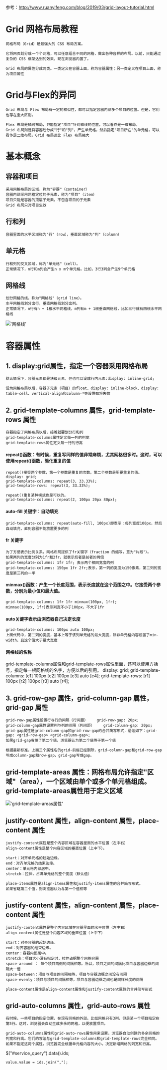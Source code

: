参考：http://www.ruanyifeng.com/blog/2019/03/grid-layout-tutorial.html

# Grid 网格布局教程

    网格布局（Grid）是最强大的 CSS 布局方案。

    它将网页划分成一个个网格，可以任意组合不同的网格，做出各种各样的布局。以前，只能通过复杂的 CSS 框架达到的效果，现在浏览器内置了。

    Grid 布局的属性分成两类。一类定义在容器上面，称为容器属性；另一类定义在项目上面，称为项目属性

# Grid与Flex的异同
    Grid 布局与 Flex 布局有一定的相似性，都可以指定容器内部多个项目的位置。但是，它们也存在重大区别。

    Flex 布局是轴线布局，只能指定"项目"针对轴线的位置，可以看作是一维布局。
    Grid 布局则是将容器划分成"行"和"列"，产生单元格，然后指定"项目所在"的单元格，可以看作是二维布局。Grid 布局远比 Flex 布局强大    

# 基本概念

## 容器和项目
    采用网格布局的区域，称为"容器"（container）
    容器内部采用网格定位的子元素，称为"项目"（item）
    项目只能是容器的顶层子元素，不包含项目的子元素
    Grid 布局只对项目生效

## 行和列
    容器里面的水平区域称为"行"（row），垂直区域称为"列"（column）   

## 单元格
    行和列的交叉区域，称为"单元格"（cell）。
    正常情况下，n行和m列会产生n x m个单元格。比如，3行3列会产生9个单元格     

## 网格线
    划分网格的线，称为"网格线"（grid line）。
    水平网格线划分出行，垂直网格线划分出列。
    正常情况下，n行有n + 1根水平网格线，m列有m + 1根垂直网格线，比如三行就有四根水平网格线 

!['网格线'](./images/grid/网格线.png)    

# 容器属性

## 1. display:grid属性，指定一个容器采用网格布局
    默认情况下，容器元素都是块级元素，但也可以设成行内元素:display: inline-grid;

    设为网格布局以后，容器子元素（项目）的float、display: inline-block、display: table-cell、vertical-align和column-*等设置都将失效

## 2. grid-template-columns 属性，grid-template-rows 属性    
    容器指定了网格布局以后，接着就要划分行和列
    grid-template-columns属性定义每一列的列宽
    grid-template-rows属性定义每一行的行高

#### repeat()函数：有时候，重复写同样的值非常麻烦，尤其网格很多时。这时，可以使用repeat()函数，简化重复的值    
    repeat()接受两个参数，第一个参数是重复的次数，第二个参数是所要重复的值。
    display: grid;
    grid-template-columns: repeat(3, 33.33%);
    grid-template-rows: repeat(3, 33.33%);

    repeat()重复某种模式也是可以的。
    grid-template-columns: repeat(2, 100px 20px 80px);

#### auto-fill 关键字：自动填充    
    grid-template-columns: repeat(auto-fill, 100px)即表示：每列宽度100px，然后自动填充，直到容器不能放置更多的列

#### fr 关键字    
    为了方便表示比例关系，网格布局提供了fr关键字（fraction 的缩写，意为"片段"）。
    如果两列的宽度分别为1fr和2fr，就表示后者是前者的两倍
    grid-template-columns: 1fr 1fr; 表示两个相同宽度的列
    grid-template-columns: 150px 1fr 2fr;表示，第一列的宽度为150像素，第二列的宽度是第三列的一半

#### minmax()函数：产生一个长度范围，表示长度就在这个范围之中。它接受两个参数，分别为最小值和最大值。
    grid-template-columns: 1fr 1fr minmax(100px, 1fr);
    minmax(100px, 1fr)表示列宽不小于100px，不大于1fr    

#### auto关键字表示由浏览器自己决定长度
    grid-template-columns: 100px auto 100px;
    上面代码中，第二列的宽度，基本上等于该列单元格的最大宽度，除非单元格内容设置了min-width，且这个值大于最大宽度

#### 网格线的名称
grid-template-columns属性和grid-template-rows属性里面，还可以使用方括号，指定每一根网格线的名字，方便以后的引用。
display: grid;
grid-template-columns: [c1] 100px [c2] 100px [c3] auto [c4];
grid-template-rows: [r1] 100px [r2] 100px [r3] auto [r4];    

## 3. grid-row-gap 属性，grid-column-gap 属性，grid-gap 属性
    grid-row-gap属性设置行与行的间隔（行间距）    grid-row-gap: 20px;
    grid-column-gap属性设置列与列的间隔（列间距）    grid-column-gap: 20px;
    grid-gap属性是grid-column-gap和grid-row-gap的合并简写形式，语法如下：grid-gap: <grid-row-gap> <grid-column-gap>;
    如果grid-gap省略了第二个值，浏览器认为第二个值等于第一个值

    根据最新标准，上面三个属性名的grid-前缀已经删除，grid-column-gap和grid-row-gap写成column-gap和row-gap，grid-gap写成gap。

## grid-template-areas 属性：网格布局允许指定"区域"（area），一个区域由单个或多个单元格组成。grid-template-areas属性用于定义区域  

!['grid-template-areas属性'](./images/grid-template-areas属性.png)   


## justify-content 属性，align-content 属性，place-content 属性
    justify-content属性是整个内容区域在容器里面的水平位置（左中右）
    align-content属性是整个内容区域的垂直位置（上中下）。

    start：对齐单元格的起始边缘。
    end：对齐单元格的结束边缘。
    center：单元格内部居中。
    stretch：拉伸，占满单元格的整个宽度（默认值）

    place-items属性是align-items属性和justify-items属性的合并简写形式。
    如果省略第二个值，则浏览器认为与第一个值相等

## justify-content 属性，align-content 属性，place-content 属性    
    justify-content属性是整个内容区域在容器里面的水平位置（左中右）
    align-content属性是整个内容区域的垂直位置（上中下）

    start：对齐容器的起始边缘。
    end：对齐容器的结束边缘。
    center：容器内部居中。
    stretch：项目大小没有指定时，拉伸占据整个网格容器
    space-around ： 每个项目两侧的间隔相等。所以，项目之间的间隔比项目与容器边框的间隔大一倍
    space-between：项目与项目的间隔相等，项目与容器边框之间没有间隔
    space-evenly：项目与项目的间隔相等，项目与容器边框之间也是同样长度的间隔

    place-content属性是align-content属性和justify-content属性的合并简写形式


## grid-auto-columns 属性，grid-auto-rows 属性
    有时候，一些项目的指定位置，在现有网格的外部。比如网格只有3列，但是某一个项目指定在第5行。这时，浏览器会自动生成多余的网格，以便放置项目。

    grid-auto-columns属性和grid-auto-rows属性用来设置，浏览器自动创建的多余网格的列宽和行高。它们的写法与grid-template-columns和grid-template-rows完全相同。如果不指定这两个属性，浏览器完全根据单元格内容的大小，决定新增网格的列宽和行高。












$("#service_query").data().ids;

    value.value = ids.join(",");
































